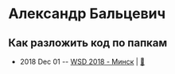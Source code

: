# Александр Бальцевич

## Как разложить код по папкам
- 2018 Dec 01 -- [WSD 2018 - Минск](https://www.youtube.com/watch?v=Gj0Bi1fDSAY)  | [:notebook:](https://wsd.events/2018/12/01/pres/organize-code.pdf)  

